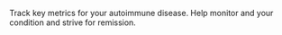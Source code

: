 Track key metrics for your autoimmune disease. Help monitor and your condition and strive for remission.